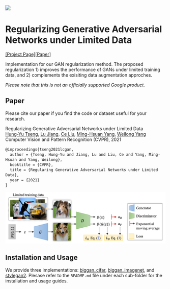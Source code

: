 <img src='imgs/teaser.png' width="800px">

# Regularizing Generative Adversarial Networks under Limited Data
[[Project Page]](https://hytseng0509.github.io/lecam-gan)[[Paper]]()

Implementation for our GAN regularization method. The proposed regularization 1)
improves the performance of GANs under limited training data, and 2) complements
the exisiting data augmentation approches.

*Please note that this is not an officially supported Google product.*

## Paper
Please cite our paper if you find the code or dataset useful for your research.

Regularizing Generative Adversarial Networks under Limited Data<br>
[Hung-Yu Tseng](https://hytseng0509.github.io/), [Lu Jiang](http://www.lujiang.info/), [Ce Liu](http://people.csail.mit.edu/celiu/), [Ming-Hsuan Yang](http://faculty.ucmerced.edu/mhyang/), [Weilong Yang](https://www.linkedin.com/in/weilongyang/)<br>
Computer Vision and Pattern Recognition (CVPR), 2021
```
@inproceedings{tseng2021lcgan,
  author = {Tseng, Hung-Yu and Jiang, Lu and Liu, Ce and Yang, Ming-Hsuan and Yang, Weilong},
  booktitle = {CVPR},
  title = {Regularing Generative Adversarial Networks under Limited Data},
  year = {2021}
}
```

<div align="center">
  <img src="imgs/framework.png" width="800px" />
</div>

## Installation and Usage

We provide three implementations: [biggan_cifar](biggan_cifar), [biggan_imagenet](biggan_imagenet), and [stylegan2](stylegan2). Plesase refer to the `README.md` file under each sub-folder for the installation and usage guides.
